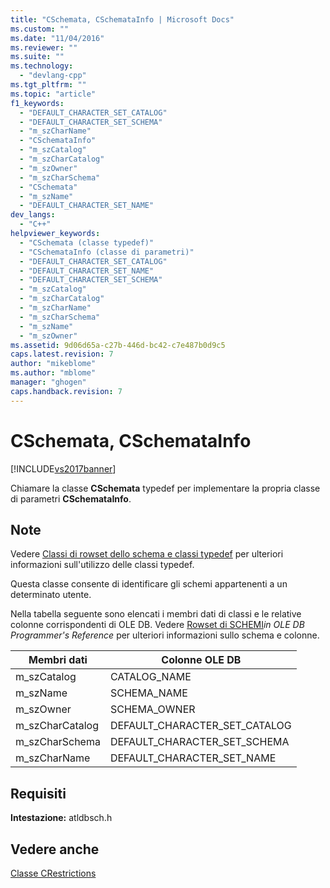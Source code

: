 ```yaml
---
title: "CSchemata, CSchemataInfo | Microsoft Docs"
ms.custom: ""
ms.date: "11/04/2016"
ms.reviewer: ""
ms.suite: ""
ms.technology: 
  - "devlang-cpp"
ms.tgt_pltfrm: ""
ms.topic: "article"
f1_keywords: 
  - "DEFAULT_CHARACTER_SET_CATALOG"
  - "DEFAULT_CHARACTER_SET_SCHEMA"
  - "m_szCharName"
  - "CSchemataInfo"
  - "m_szCatalog"
  - "m_szCharCatalog"
  - "m_szOwner"
  - "m_szCharSchema"
  - "CSchemata"
  - "m_szName"
  - "DEFAULT_CHARACTER_SET_NAME"
dev_langs: 
  - "C++"
helpviewer_keywords: 
  - "CSchemata (classe typedef)"
  - "CSchemataInfo (classe di parametri)"
  - "DEFAULT_CHARACTER_SET_CATALOG"
  - "DEFAULT_CHARACTER_SET_NAME"
  - "DEFAULT_CHARACTER_SET_SCHEMA"
  - "m_szCatalog"
  - "m_szCharCatalog"
  - "m_szCharName"
  - "m_szCharSchema"
  - "m_szName"
  - "m_szOwner"
ms.assetid: 9d06d65a-c27b-446d-bc42-c7e487b0d9c5
caps.latest.revision: 7
author: "mikeblome"
ms.author: "mblome"
manager: "ghogen"
caps.handback.revision: 7
---
```

# CSchemata, CSchemataInfo
[!INCLUDE[vs2017banner](../../assembler/inline/includes/vs2017banner.md)]

Chiamare la classe **CSchemata** typedef per implementare la propria classe di parametri **CSchemataInfo**.  
  
## Note  
 Vedere [Classi di rowset dello schema e classi typedef](../../data/oledb/schema-rowset-classes-and-typedef-classes.md) per ulteriori informazioni sull'utilizzo delle classi typedef.  
  
 Questa classe consente di identificare gli schemi appartenenti a un determinato utente.  
  
 Nella tabella seguente sono elencati i membri dati di classi e le relative colonne corrispondenti di OLE DB.  Vedere [Rowset di SCHEMI](https://msdn.microsoft.com/en-us/library/ms716887.aspx)*in OLE DB Programmer's Reference* per ulteriori informazioni sullo schema e colonne.  
  
|Membri dati|Colonne OLE DB|  
|-----------------|--------------------|  
|m\_szCatalog|CATALOG\_NAME|  
|m\_szName|SCHEMA\_NAME|  
|m\_szOwner|SCHEMA\_OWNER|  
|m\_szCharCatalog|DEFAULT\_CHARACTER\_SET\_CATALOG|  
|m\_szCharSchema|DEFAULT\_CHARACTER\_SET\_SCHEMA|  
|m\_szCharName|DEFAULT\_CHARACTER\_SET\_NAME|  
  
## Requisiti  
 **Intestazione:** atldbsch.h  
  
## Vedere anche  
 [Classe CRestrictions](../../data/oledb/crestrictions-class.md)